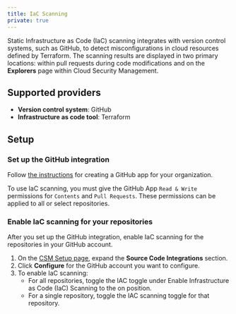 ```yaml
---
title: IaC Scanning
private: true
---
```


Static Infrastructure as Code (IaC) scanning integrates with version control systems, such as GitHub, to detect misconfigurations in cloud resources defined by Terraform. The scanning results are displayed in two primary locations: within pull requests during code modifications and on the **Explorers** page within Cloud Security Management.

## Supported providers

- **Version control system**: GitHub
- **Infrastructure as code tool**: Terraform

## Setup

### Set up the GitHub integration

Follow [the instructions][3] for creating a GitHub app for your organization.

<div class="alert alert-info">To use IaC scanning, you must give the GitHub App <code>Read & Write</code> permissions for <code>Contents</code> and <code>Pull Requests</code>. These permissions can be applied to all or select repositories.
</div>

### Enable IaC scanning for your repositories

After you set up the GitHub integration, enable IaC scanning for the repositories in your GitHub account.

1. On the [CSM Setup page][4], expand the **Source Code Integrations** section.
2. Click **Configure** for the GitHub account you want to configure.
3. To enable IaC scanning:
    - For all repositories, toggle the IAC toggle under Enable Infrastructure as Code (IaC) Scanning to the on position.
    - For a single repository, toggle the IAC scanning toggle for that repository.

[1]: /security/cloud_security_management/misconfigurations
[2]: /security/cloud_security_management/identity_risks
[3]: /integrations/github/#link-a-repository-in-your-organization-or-personal-account
[4]: https://app.datadoghq.com/security/configuration/csm/setup
